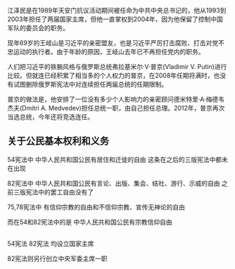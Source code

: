 





江泽民是在1989年天安门抗议活动期间被任命为中共中央总书记的，他从1993到2003年担任了两届国家主席，但他一直掌权到2004年，因为他保留了控制中国军队的委员会的职务。



现年69岁的王岐山是习近平的亲密盟友，也是习近平严厉打击腐败、打击对党不忠运动的执行者。由于年龄的原因，王岐山去年已不再担任党内的职务。




人们把习近平的铁腕风格与俄罗斯总统弗拉基米尔·V·普京(Vladimir V. Putin)进行比较。但就连已经积累了相当多的个人权力的普京，在2008年任期将满时，也没有试图删除俄罗斯宪法中对连续担任两届总统的任期限制。

普京的做法是，他安排了一位没有多少个人影响力的亲密顾问德米特里·A·梅德韦杰夫(Dmitri A. Medvedev)担任总统一职，由自己担任总理。2012年，普京再次当选总统，今年还将竞选连任。


## 关于公民基本权利和义务

54宪法中 中华人民共和国公民有居住和迁徙的自由 这条在之后的三版宪法中都未在出现

82宪法中 中华人民共和国公民有言论、出版、集会、结社、游行、示威的自由 之前三版宪法中的罢工自由没有了

75,78宪法中 有信仰宗教的自由和不信仰宗教、宣传无神论的自由

而在54和82宪法中的是 中华人民共和国公民有宗教信仰自由

##

54宪法 82宪法 均设立国家主席

82宪法则另行创立中央军委主席一职
